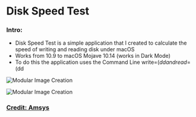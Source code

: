 # Disk Speed Test

### Intro:

- Disk Speed Test is a simple application that I created to calculate the speed of writing and reading disk under macOS
- Works from 10.9 to macOS Mojave 10.14 (works in Dark Mode)
- To do this the application uses the Command Line write=$(dd and read=$(dd


![Modular Image Creation](https://i62.servimg.com/u/f62/18/50/18/69/captu613.png)

![Modular Image Creation](https://i62.servimg.com/u/f62/18/50/18/69/captu614.png)

### [Credit: Amsys](https://www.amsys.co.uk/using-command-line-to-benchmark-disks/)
